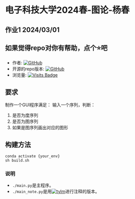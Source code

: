# 电子科技大学2024春-图论-杨春

## 作业1 2024/03/01

## 如果觉得repo对你有帮助，点个⭐吧

- 作者: [![GitHub](https://img.shields.io/badge/ztxtech-%23121011?logo=github&logoColor=white)](https://github.com/ztxtech)
- 开源的repo版本: [![GitHub](https://img.shields.io/badge/ztxtech-graph_series_verification-%23121011?logo=github&logoColor=white)](https://github.com/ztxtech/graph_series_verification)
- 浏览量: [![Visits Badge](https://badges.pufler.dev/visits/ztxtech/graph_series_verification)](https://github.com/ztxtech/graph_series_verification)

## 要求
制作一个GUI程序满足：
输入一个序列，判断：
1. 是否为度序列
2. 是否为图序列
3. 如果是图序列画出对应的图形

## 构建方法
```shell
conda activate {your_env}
sh build.sh
```

### 说明
- `./main.py`是主程序。
- `./main_note.py`是用[![tylm](https://img.shields.io/badge/阿里巴巴-通义灵码-7164F7?logo=alibabacloud&logoColor=white)](https://github.com/ztxtech)进行注释的版本。